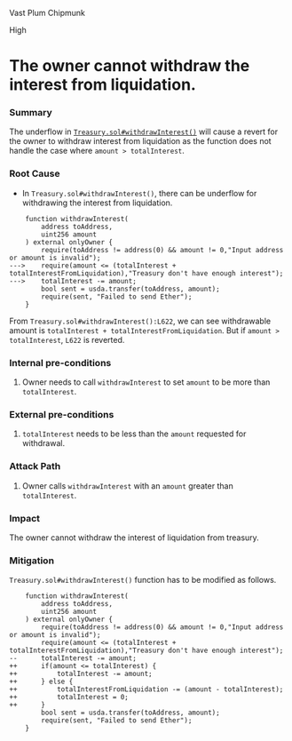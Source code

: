 Vast Plum Chipmunk

High

# The owner cannot withdraw the interest from liquidation.


### Summary

The underflow in [`Treasury.sol#withdrawInterest()`](https://github.com/sherlock-audit/2024-11-autonomint/blob/main/Blockchain/Blockchian/contracts/Core_logic/Treasury.sol#L616-L625) will cause a revert for the owner to withdraw interest from liquidation as the function does not handle the case where `amount > totalInterest`.

### Root Cause

- In `Treasury.sol#withdrawInterest()`, there can be underflow for withdrawing the interest from liquidation.

```solidity
    function withdrawInterest(
        address toAddress,
        uint256 amount
    ) external onlyOwner {
        require(toAddress != address(0) && amount != 0,"Input address or amount is invalid");
--->    require(amount <= (totalInterest + totalInterestFromLiquidation),"Treasury don't have enough interest");
--->    totalInterest -= amount;
        bool sent = usda.transfer(toAddress, amount);
        require(sent, "Failed to send Ether");
    }
```

From `Treasury.sol#withdrawInterest():L622`, we can see withdrawable amount is `totalInterest + totalInterestFromLiquidation`. But if `amount > totalInterest`, `L622` is reverted.

### Internal pre-conditions

1. Owner needs to call `withdrawInterest` to set `amount` to be more than `totalInterest`.

### External pre-conditions

1. `totalInterest` needs to be less than the `amount` requested for withdrawal.

### Attack Path

1. Owner calls `withdrawInterest` with an `amount` greater than `totalInterest`.

### Impact

The owner cannot withdraw the interest of liquidation from treasury.

### Mitigation

`Treasury.sol#withdrawInterest()` function has to be modified as follows.

```solidity
    function withdrawInterest(
        address toAddress,
        uint256 amount
    ) external onlyOwner {
        require(toAddress != address(0) && amount != 0,"Input address or amount is invalid");
        require(amount <= (totalInterest + totalInterestFromLiquidation),"Treasury don't have enough interest");
--      totalInterest -= amount;
++      if(amount <= totalInterest) {
++          totalInterest -= amount;
++      } else {
++          totalInterestFromLiquidation -= (amount - totalInterest);
++          totalInterest = 0;
++      }
        bool sent = usda.transfer(toAddress, amount);
        require(sent, "Failed to send Ether");
    }
```
